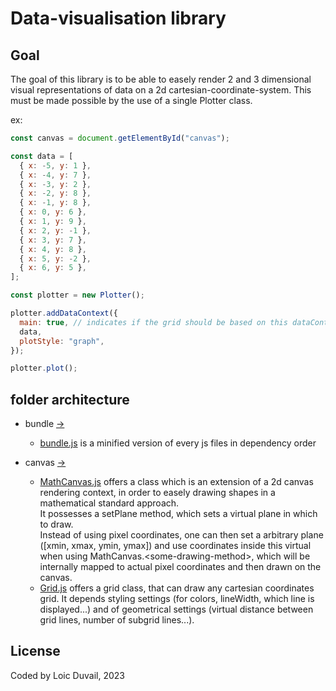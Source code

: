 # Data-visualisation library

## Goal

The goal of this library is to be able to easely render 2 and 3 dimensional visual representations of data on a 2d cartesian-coordinate-system.
This must be made possible by the use of a single Plotter class.

ex:

```javascript
const canvas = document.getElementById("canvas");

const data = [
  { x: -5, y: 1 },
  { x: -4, y: 7 },
  { x: -3, y: 2 },
  { x: -2, y: 8 },
  { x: -1, y: 8 },
  { x: 0, y: 6 },
  { x: 1, y: 9 },
  { x: 2, y: -1 },
  { x: 3, y: 7 },
  { x: 4, y: 8 },
  { x: 5, y: -2 },
  { x: 6, y: 5 },
];

const plotter = new Plotter();

plotter.addDataContext({
  main: true, // indicates if the grid should be based on this dataContext
  data,
  plotStyle: "graph",
});

plotter.plot();
```

## folder architecture

- bundle [->](src/bundle/)

  - [bundle.js](src/bundle/bundle.js) is a minified version of every js files in dependency order

- canvas [->](src/canvas)

  - [MathCanvas.js](src/canvas/MathCanvas.js) offers a class which is an extension of a 2d canvas rendering context, in order to easely drawing shapes in a mathematical standard approach.  
    It possesses a setPlane method, which sets a virtual plane in which to draw.  
     Instead of using pixel coordinates, one can then set a arbitrary plane (\[xmin, xmax, ymin, ymax\]) and use coordinates inside this virtual when using MathCanvas.&lt;some-drawing-method&gt;, which will be internally mapped to actual pixel coordinates and then drawn on the canvas.
  - [Grid.js](src/canvas/Grid.js) offers a grid class, that can draw any cartesian coordinates grid. It depends styling settings (for colors, lineWidth, which line is displayed...) and of geometrical settings (virtual distance between grid lines, number of subgrid lines...).

## License

Coded by Loic Duvail, 2023
